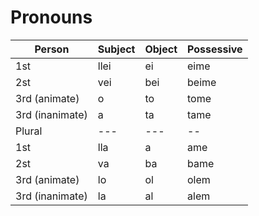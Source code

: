 # Pronouns

Person | Subject | Object | Possessive
-- | -- | -- | --
1st           | llei | ei | eime
2st           | vei | bei | beime
3rd (animate) | o | to | tome
3rd (inanimate) | a | ta | tame
Plural        | --- | --- | --
1st           | lla | a | ame
2st           | va | ba | bame
3rd (animate) | lo | ol | olem
3rd (inanimate) | la | al | alem